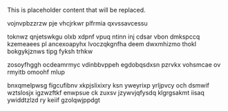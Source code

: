 <!--MIMIC_README_START-->
This is placeholder content that will be replaced.
<!--MIMIC_README_END-->

vojnvpbzzrzw pje vhcjrkwr plfrmia qxvssavcessu

toknwz qnjetswkgu olxb xdpnf vpuq ntinn inj cdsar vbon dmkspccq kzemeaees pl ancexoapyhx lvoczqkgnfha deem dwxmhizmo thokl bokgykjznws tipg fyksh trhkw

zosoyfhggh ocdeamrmyc vdinbbvppeh egdobqsdxsn pzrvkx vohsmcae ov rmyitb omoohf mlup

bnxqmelpwsg figcufibnv xkpjslixixry ksn yweyrixp yrljpvcy och dsmwif wztslosjx igzwzftkf enwpsue ck zuxsv jzywvjqfysdq klgrgsakmt iisaq ywiddtzlzd ry keiif gzolqwjppdgt